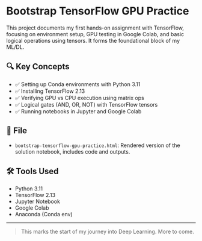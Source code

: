 # Bootstrap TensorFlow GPU Practice

This project documents my first hands-on assignment with TensorFlow, focusing on environment setup, GPU testing in Google Colab, and basic logical operations using tensors. It forms the foundational block of my ML/DL.

## 🔍 Key Concepts

- ✅ Setting up Conda environments with Python 3.11
- ✅ Installing TensorFlow 2.13
- ✅ Verifying GPU vs CPU execution using matrix ops
- ✅ Logical gates (AND, OR, NOT) with TensorFlow tensors
- ✅ Running notebooks in Jupyter and Google Colab

## 📄 File

- `bootstrap-tensorflow-gpu-practice.html`: Rendered version of the solution notebook, includes code and outputs.

## 🛠 Tools Used

- Python 3.11  
- TensorFlow 2.13  
- Jupyter Notebook  
- Google Colab  
- Anaconda (Conda env)

---

> This marks the start of my journey into Deep Learning. More to come.
